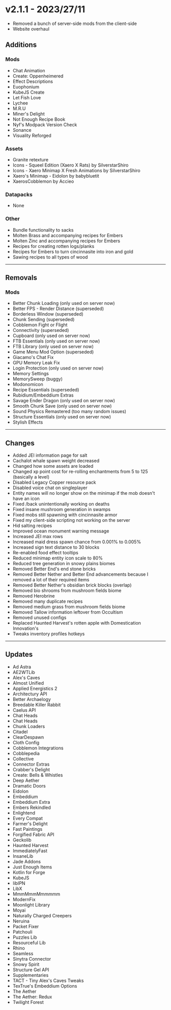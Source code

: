 # v2.1.1 - 2023/27/11
- Removed a bunch of server-side mods from the client-side
- Website overhaul


## **Additions**

### Mods
- Chat Animation
- Create: Oppenheimered
- Effect Descriptions
- Euophonium
- KubeJS Create
- Let Fish Love
- Lychee
- M.R.U
- Miner's Delight
- Not Enough Recipe Book
- Nyf's Modpack Version Check
- Sonance
- Visuality Reforged

### Assets
- Granite retexture
- Icons - Squeel Edition (Xaero X Rats) by SilverstarShiro
- Icons - Xaero Minimap X Fresh Animations by SilverstarShiro
- Xaero's Minimap - Eidolon by babybluetit
- XaerosCobblemon by Accieo

### Datapacks
- None

### Other
- Bundle functionality to sacks
- Molten Brass and accompanying recipes for Embers
- Molten Zinc and accompanying recipes for Embers
- Recipes for creating rotten logs/planks
- Recipes for Embers to turn cincinnasite into iron and gold
- Sawing recipes to all types of wood


***


## **Removals**

### Mods
- Better Chunk Loading (only used on server now)
- Better FPS - Render Distance (superseded)
- Borderless Window (superseded)
- Chunk Sending (superseded)
- Cobblemon Fight or Flight
- Connectivity (superseded)
- Cupboard (only used on server now)
- FTB Essentials (only used on server now)
- FTB Library (only used on server now)
- Game Menu Mod Option (superseded)
- Giacamo's Chat Fix
- GPU Memory Leak Fix
- Login Protection (only used on server now)
- Memory Settings
- MemorySweep (buggy)
- Modonomicon
- Recipe Essentials (superseded)
- Rubidium/Embeddium Extras
- Savage Ender Dragon (only used on server now)
- Smooth Chunk Save (only used on server now)
- Sound Physics Remastered (too many random issues)
- Structure Essentials (only used on server now)
- Stylish Effects


***


## **Changes**
- Added JEI information page for salt
- Cachalot whale spawn weight decreased
- Changed how some assets are loaded
- Changed xp point cost for re-rolling enchantments from 5 to 125 (basically a level)
- Disabled Legacy Copper resource pack
- Disabled voice chat on singleplayer
- Entity names will no longer show on the minimap if the mob doesn't have an icon
- Fixed /back unintentionally working on deaths
- Fixed insane mushroom generation in swamps
- Fixed mobs still spawning with cincinnasite armor
- Fixed my client-side scripting not working on the server
- Hid salting recipes
- Improved ocean monument warning message
- Increased JEI max rows
- Increased maid dress spawn chance from 0.001% to 0.005%
- Increased sign text distance to 30 blocks
- Re-enabled food effect tooltips
- Reduced minimap entity icon scale to 80%
- Reduced tree generation in snowy plains biomes
- Removed Better End's end stone bricks
- Removed Better Nether and Better End advancements because I removed a lot of their required items
- Removed Better Nether's obsidian brick blocks (overlap)
- Removed bio shrooms from mushroom fields biome
- Removed Herobrine
- Removed many duplicate recipes
- Removed medium grass from mushroom fields biome
- Removed Tallow information leftover from Occultism
- Removed unused configs
- Replaced Haunted Harvest's rotten apple with Domestication Innovation's
- Tweaks inventory profiles hotkeys


***


## **Updates**
- Ad Astra
- AE2WTLib
- Alex's Caves
- Almost Unified
- Applied Energistics 2
- Architectury API
- Better Archaelogy
- Breedable Killer Rabbit
- Caelus API
- Chat Heads
- Chat Heads
- Chunk Loaders
- Citadel
- ClearDespawn
- Cloth Config
- Cobblemon Integrations
- Cobblepedia
- Collective
- Connector Extras
- Crabber's Delight
- Create: Bells & Whistles
- Deep Aether
- Dramatic Doors
- Eidolon
- Embeddium
- Embeddium Extra
- Embers Rekindled
- Enlightend
- Every Compat
- Farmer's Delight
- Fast Paintings
- Forgified Fabric API
- Geckolib
- Haunted Harvest
- ImmediatelyFast
- InsaneLib
- Jade Addons
- Just Enough Items
- Kotlin for Forge
- KubeJS
- libIPN
- LibX
- MmmMmmMmmmmm
- ModernFix
- Moonlight Library
- Moyai
- Naturally Charged Creepers
- Neruina
- Packet Fixer
- Patchouli
- Puzzles Lib
- Resourceful Lib
- Rhino
- Seamless
- Sinytra Connector
- Snowy Spirit
- Structure Gel API
- Supplementaries
- TACT - Tiny Alex's Caves Tweaks
- TexTrue's Embeddium Options
- The Aether
- The Aether: Redux
- Twilight Forest